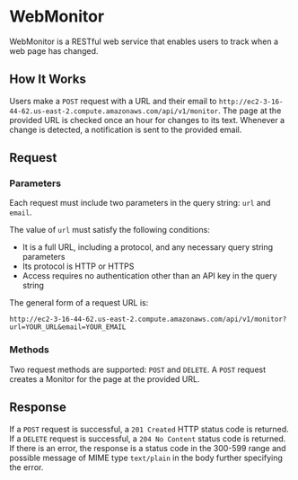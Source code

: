 # WebMonitor

WebMonitor is a RESTful web service that enables users to track when a web page has changed.

## How It Works
Users make a `POST` request with a URL and their email to `http://ec2-3-16-44-62.us-east-2.compute.amazonaws.com/api/v1/monitor`. 
The page at the provided URL is checked once an hour for changes to its text. Whenever a change is detected, 
a notification is sent to the provided email.

## Request

### Parameters
Each request must include two parameters in the query string: `url` and `email`.

The value of `url` must satisfy the following conditions:

- It is a full URL, including a protocol, and any necessary query string parameters
- Its protocol is HTTP or HTTPS
- Access requires no authentication other than an API key in the query string

The general form of a request URL is:

    http://ec2-3-16-44-62.us-east-2.compute.amazonaws.com/api/v1/monitor?url=YOUR_URL&email=YOUR_EMAIL

### Methods
Two request methods are supported: `POST` and `DELETE`. A `POST` request creates a Monitor for the page at the provided URL.

## Response
If a `POST` request is successful, a `201 Created` HTTP status code is returned. If a `DELETE` 
request is successful, a `204 No Content` status code is returned. If there is an error, the 
response is a status code in the 300-599 range and possible message of MIME type `text/plain` in the body further 
specifying the error.
